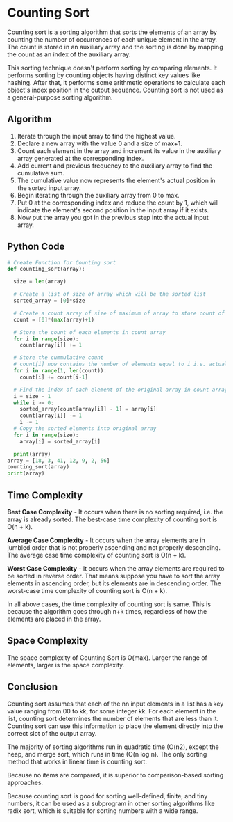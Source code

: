 # Counting Sort
Counting sort is a sorting algorithm that sorts the elements of an array by counting the number of occurrences of each unique element in the array. The count is stored in an auxiliary array and the sorting is done by mapping the count as an index of the auxiliary array.

This sorting technique doesn't perform sorting by comparing elements. It performs sorting by counting objects having distinct key values like hashing. After that, it performs some arithmetic operations to calculate each object's index position in the output sequence. Counting sort is not used as a general-purpose sorting algorithm.

## Algorithm
1. Iterate through the input array to find the highest value.
2. Declare a new array with the value 0 and a size of max+1.
3. Count each element in the array and increment its value in the auxiliary array generated at the corresponding index.
4. Add current and previous frequency to the auxiliary array to find the cumulative sum.
5. The cumulative value now represents the element's actual position in the sorted input array.
6. Begin iterating through the auxiliary array from 0 to max.
7. Put 0 at the corresponding index and reduce the count by 1, which will indicate the element's second position in the input array if it exists.
8. Now put the array you got in the previous step into the actual input array.

## Python Code
```python
# Create Function for Counting sort
def counting_sort(array):

  size = len(array)

  # Create a list of size of array which will be the sorted list
  sorted_array = [0]*size

  # Create a count array of size of maximum of array to store count of individual numbers and initialize count array as 0
  count = [0]*(max(array)+1)

  # Store the count of each elements in count array
  for i in range(size):
    count[array[i]] += 1

  # Store the cummulative count
  # count[i] now contains the number of elements equal to i i.e. actual position of this character in output array
  for i in range(1, len(count)):
    count[i] += count[i-1]

  # Find the index of each element of the original array in count array place the elements in output array
  i = size - 1
  while i >= 0:
    sorted_array[count[array[i]] - 1] = array[i]
    count[array[i]] -= 1
    i -= 1
  # Copy the sorted elements into original array
  for i in range(size):
    array[i] = sorted_array[i]

  print(array)
array = [18, 3, 41, 12, 9, 2, 56]
counting_sort(array)
print(array)
```

## Time Complexity
**Best Case Complexity** - It occurs when there is no sorting required, i.e. the array is already sorted. The best-case time complexity of counting sort is O(n + k).

**Average Case Complexity** - It occurs when the array elements are in jumbled order that is not properly ascending and not properly descending. The average case time complexity of counting sort is O(n + k).

**Worst Case Complexity** - It occurs when the array elements are required to be sorted in reverse order. That means suppose you have to sort the array elements in ascending order, but its elements are in descending order. The worst-case time complexity of counting sort is O(n + k).

In all above cases, the time complexity of counting sort is same. This is because the algorithm goes through n+k times, regardless of how the elements are placed in the array.

## Space Complexity
The space complexity of Counting Sort is O(max). Larger the range of elements, larger is the space complexity.

## Conclusion
Counting sort assumes that each of the nn input elements in a list has a key value ranging from 00 to kk, for some integer kk. For each element in the list, counting sort determines the number of elements that are less than it. Counting sort can use this information to place the element directly into the correct slot of the output array.

The majority of sorting algorithms run in quadratic time (O(n2), except the heap, and merge sort, which runs in time (O(n log n). The only sorting method that works in linear time is counting sort.

Because no items are compared, it is superior to comparison-based sorting approaches.

Because counting sort is good for sorting well-defined, finite, and tiny numbers, it can be used as a subprogram in other sorting algorithms like radix sort, which is suitable for sorting numbers with a wide range.
